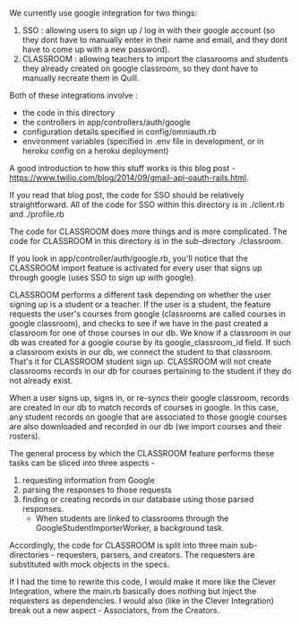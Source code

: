 We currently use google integration for two things:

1. SSO : allowing users to sign up / log in with their google account (so they dont have to manually enter in their name and email, and they dont have to come up with a new password).
2. CLASSROOM : allowing teachers to import the classrooms and students they already created on google classroom, so they dont have to manually recreate them in Quill.

Both of these integrations involve :
  * the code in this directory
  * the controllers in app/controllers/auth/google
  * configuration details specified in config/omniauth.rb
  * environment variables (specified in .env file in development, or in heroku config on a heroku deployment)

A good introduction to how this stuff works is this blog post - https://www.twilio.com/blog/2014/09/gmail-api-oauth-rails.html.

If you read that blog post, the code for SSO should be relatively straightforward.
All of the code for SSO within this directory is in ./client.rb and ./profile.rb

The code for CLASSROOM does more things and is more complicated. The code for CLASSROOM in this directory is in the sub-directory ./classroom.

If you look in app/controller/auth/google.rb, you'll notice that the CLASSROOM import feature is activated for every user that signs up through google (uses SSO to sign up with google).

CLASSROOM performs a different task depending on whether the user signing up is a student or a teacher.
If the user is a student, the feature requests the user's courses from google (classrooms are called courses in google classroom), and checks to see if we have in the past created a classroom for one of those courses in our db. We know if a classroom in our db was created for a google course by its google_classroom_id field.
If such a classroom exists in our db, we connect the student to that classroom. That's it for CLASSROOM student sign up.
CLASSROOM will not create classrooms records in our db for courses pertaining to the student if they do not already exist.

When a user signs up, signs in, or re-syncs their google classroom, records are created in our db to match records of courses in google. In this case, any student records on google that are associated to those google courses are also downloaded and recorded in our db (we import courses and their rosters).

The general process by which the CLASSROOM feature performs these tasks can be sliced into three aspects -
1. requesting information from Google
2. parsing the responses to those requests
3. finding or creating records in our database using those parsed responses.
    - When students are linked to classrooms through the GoogleStudentImporterWorker,
      a background task.

Accordingly, the code for CLASSROOM is split into three main sub-directories - requesters, parsers, and creators.
The requesters are substituted with mock objects in the specs.

If I had the time to rewrite this code, I would make it more like the Clever Integration, where the main.rb
basically does nothing but inject the requesters as dependencies. I would also (like in the Clever Integration) break out a new aspect - Associators, from the Creators.
